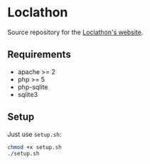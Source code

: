 # Loclathon

Source repository for the [Loclathon's website](https://loclathon.ch).

## Requirements

- apache >= 2
- php >= 5
- php-sqlite
- sqlite3

## Setup

Just use `setup.sh`:

```sh
chmod +x setup.sh
./setup.sh
```
